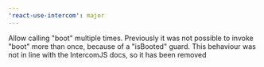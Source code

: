 ```yaml
---
'react-use-intercom': major
---
```


Allow calling "boot" multiple times. Previously it was not possible to invoke "boot" more than once, because of a "isBooted" guard. This behaviour was not in line with the IntercomJS docs, so it has been removed
